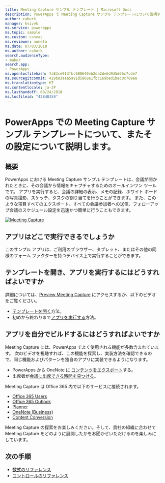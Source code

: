 ```yaml
---
title: Meeting Capture サンプル テンプレート | Microsoft Docs
description: PowerApps で Meeting Capture サンプル テンプレートについて説明すると共に、設定、概要、およびアプリの構築方法の詳細について説明します。
author: caburk
manager: kvivek
ms.service: powerapps
ms.topic: sample
ms.custom: canvas
ms.reviewer: anneta
ms.date: 07/03/2018
ms.author: caburk
search.audienceType:
- maker
search.app:
- PowerApps
ms.openlocfilehash: 7a83ce913fbc688640eb2da2de6d9d5d66c7cde7
ms.sourcegitcommit: 429b83aaa5a91d5868e1fbc169bed1bac0c709ea
ms.translationtype: HT
ms.contentlocale: ja-JP
ms.lasthandoff: 08/24/2018
ms.locfileid: "42848359"
---
```

# <a name="set-up-and-learn-about-the-meeting-capture-sample-template-in-powerapps"></a>PowerApps での Meeting Capture サンプル テンプレートについて、またその設定について説明します。

## <a name="overview"></a>概要

 PowerApps における Meeting Capture サンプル テンプレートは、会議が開かれたときに、その会議から情報をキャプチャするためのオールインワン ツールです。 アプリを実行すると、会議の詳細の表示、メモの記録、ホワイト ボードの写真撮影、スケッチ、タスクの割り当てを行うことができます。 また、このような項目すべてのエクスポート、すべての会議参加者への送信、フォローアップ会議のスケジュール設定を迅速かつ簡単に行うこともできます。

[![Meeting Capture](media/sample-meeting-capture/MeetingCapture.png)](https://aka.ms/previewmeetingcapture)

## <a name="where-can-i-run-the-app"></a>アプリはどこで実行できるでしょうか

このサンプル アプリは、ご利用のブラウザー、タブレット、またはその他の同様のフォーム ファクターを持つデバイス上で実行することができます。

## <a name="how-do-i-open-the-template-and-run-the-app"></a>テンプレートを開き、アプリを実行するにはどうすればよいですか

詳細については、[Preview Meeting Capture](https://aka.ms/previewmeetingcapture) にアクセスするか、以下のビデオをご覧ください。

- [テンプレートを開く](https://www.youtube.com/watch?v=MTsbjln1AcA&index=1&list=PL8IYfXypsj2B5FizD0ZVVuzf49vr8yXFU)方法。
- 初めから終わりまで[アプリを実行する](https://youtu.be/mGyxyJL4gJk)方法。

## <a name="how-do-i-build-the-app-myself"></a>アプリを自分でビルドするにはどうすればよいですか

Meeting Capture には、PowerApps でよく使用される機能が多数含まれています。 次のビデオを視聴すれば、この機能を探索し、実装方法を確認できるので、同じ機能およびパターンを独自のアプリに実装できるようになります。

- PowerApps から OneNote に [コンテンツをエクスポート](https://youtu.be/D6kmeM0UFH0)する。
- 出席者が[会議に出席できる時間を見つける](https://youtu.be/gSD8m6d_Gv0)。

Meeting Capture は Office 365 内で以下のサービスに接続されます。

- [Office 365 Users](https://docs.microsoft.com/en-us/connectors/office365users/)
- [Office 365 Outlook](https://docs.microsoft.com/en-us/connectors/office365/)
- [Planner](https://docs.microsoft.com/en-us/connectors/planner/)
- [OneNote (Business)](https://docs.microsoft.com/en-us/connectors/onenote/)
- [Content Conversion](https://docs.microsoft.com/en-us/connectors/conversionservice/)

Meeting Capture の探索をお楽しみください。そして、貴社の組織に合わせて Meeting Capture をどのように展開したかをお聞かせいただけるのを楽しみにしています。

## <a name="next-steps"></a>次の手順
- [数式のリファレンス](https://docs.microsoft.com/en-us/powerapps/maker/canvas-apps/formula-reference)
- [コントロールのリファレンス](https://docs.microsoft.com/en-us/powerapps/maker/canvas-apps/reference-properties)
 
